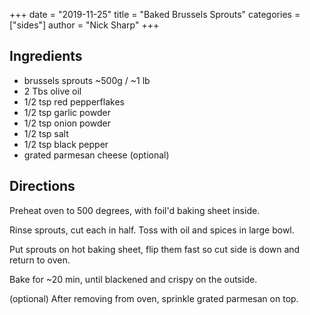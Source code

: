 +++
date = "2019-11-25"
title = "Baked Brussels Sprouts"
categories = ["sides"]
author = "Nick Sharp"
+++

## Ingredients

- brussels sprouts ~500g / ~1 lb
- 2 Tbs olive oil
- 1/2 tsp red pepperflakes
- 1/2 tsp garlic powder
- 1/2 tsp onion powder
- 1/2 tsp salt
- 1/2 tsp black pepper
- grated parmesan cheese (optional)

## Directions

Preheat oven to 500 degrees, with foil'd baking sheet inside.

Rinse sprouts, cut each in half. Toss with oil and spices in large bowl.

Put sprouts on hot baking sheet, flip them fast so cut side is down and return to oven.

Bake for ~20 min, until blackened and crispy on the outside.

(optional) After removing from oven, sprinkle grated parmesan on top.
